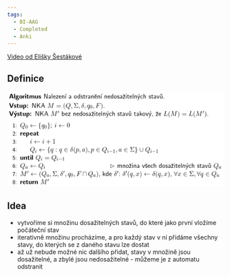```yaml
---
tags:
  - BI-AAG
  - Completed
  - Anki
---
```


[Video od Elišky Šestákové](https://www.youtube.com/watch?v=_VSWCA3c4q8&list=PLvvwWYjStIQ0s2H_EdBgNSUmsZfPAZ3dq&index=3)

## Definice
![](Attachments/Pasted%20image%2020231206205729.png)

## Idea
- vytvoříme si množinu dosažitelných stavů, do které jako první vložíme počáteční stav
- iterativně množinu procházíme, a pro každý stav v ní přidáme všechny stavy, do kterých se z daného stavu lze dostat
- až už nebude možné nic dalšího přidat, stavy v množině jsou dosažitelné, a zbylé jsou nedosažitelné - můžeme je z automatu odstranit

